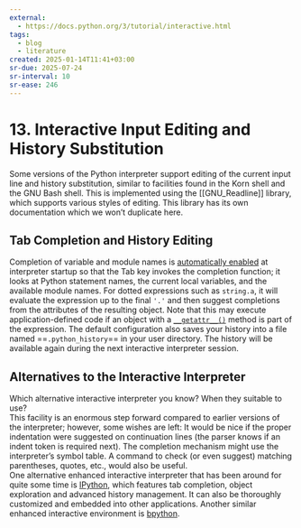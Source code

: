 ```yaml
---
external:
  - https://docs.python.org/3/tutorial/interactive.html
tags:
  - blog
  - literature
created: 2025-01-14T11:41+03:00
sr-due: 2025-07-24
sr-interval: 10
sr-ease: 246
---
```


# 13. Interactive Input Editing and History Substitution

Some versions of the Python interpreter support editing of the current input line and history substitution, similar to facilities found in the Korn shell and the GNU Bash shell. This is implemented using the [[GNU_Readline]] library, which supports various styles of editing. This library has its own documentation which we won’t duplicate here.

## Tab Completion and History Editing

Completion of variable and module names is [automatically enabled](https://docs.python.org/3/library/site.html#rlcompleter-config) at interpreter startup so that the Tab key invokes the completion function; it looks at Python statement names, the current local variables, and the available module names. For dotted expressions such as `string.a`, it will evaluate the expression up to the final `'.'` and then suggest completions from the attributes of the resulting object. Note that this may execute application-defined code if an object with a [`__getattr__()`](https://docs.python.org/3/reference/datamodel.html#object.__getattr__ "object.__getattr__") method is part of the expression. The default configuration also saves your history into a file named ==`.python_history`== in your user directory. The history will be available again during the next interactive interpreter session.

## Alternatives to the Interactive Interpreter

Which alternative interactive interpreter you know? When they suitable to use?
<br class="f">
This facility is an enormous step forward compared to earlier versions of the interpreter; however, some wishes are left: It would be nice if the proper indentation were suggested on continuation lines (the parser knows if an indent token is required next). The completion mechanism might use the interpreter’s symbol table. A command to check (or even suggest) matching parentheses, quotes, etc., would also be useful.\
One alternative enhanced interactive interpreter that has been around for quite some time is [IPython](https://ipython.org/), which features tab completion, object exploration and advanced history management. It can also be thoroughly customized and embedded into other applications. Another similar enhanced interactive environment is [bpython](https://bpython-interpreter.org/).
